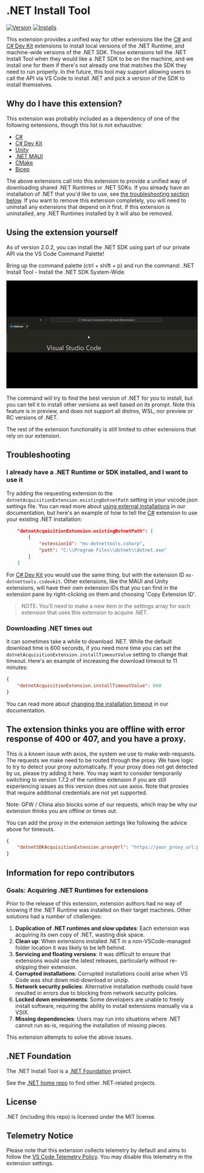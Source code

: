 # .NET Install Tool

[![Version](https://img.shields.io/visual-studio-marketplace/v/ms-dotnettools.vscode-dotnet-runtime?style=for-the-badge)](https://marketplace.visualstudio.com/items?itemName=ms-dotnettools.vscode-dotnet-runtime) [![Installs](https://img.shields.io/visual-studio-marketplace/i/ms-dotnettools.vscode-dotnet-runtime?style=for-the-badge)](https://marketplace.visualstudio.com/items?itemName=ms-dotnettools.vscode-dotnet-runtime)

This extension provides a unified way for other extensions like the [C#] and [C# Dev Kit] extensions to install local versions of the .NET Runtime, and machine-wide versions of the .NET SDK. Those extensions tell the .NET Install Tool when they would like a .NET SDK to be on the machine, and we install one for them if there's not already one that matches the SDK they need to run properly. In the future, this tool may support allowing users to call the API via VS Code to install .NET and pick a version of the SDK to install themselves.

## Why do I have this extension?

This extension was probably included as a dependency of one of the following extensions, though this list is not exhaustive:

* [C#]
* [C# Dev Kit]
* [Unity]
* [.NET MAUI]
* [CMake]
* [Bicep]

The above extensions call into this extension to provide a unified way of downloading shared .NET Runtimes or .NET SDKs. If you already have an installation of .NET that you'd like to use, see [the troubleshooting section below](#i-already-have-a-net-runtime-or-sdk-installed-and-i-want-to-use-it). If you want to remove this extension completely, you will need to uninstall any extensions that depend on it first. If this extension is uninstalled, any .NET Runtimes installed by it will also be removed.

## Using the extension yourself

As of version 2.0.2, you can install the .NET SDK using part of our private API via the VS Code Command Palette!

Bring up the command palette (ctrl + shift + p) and run the command:
.NET Install Tool - Install the .NET SDK System-Wide.

![Video demonstrating use of the command pallet to install .NET.](https://raw.githubusercontent.com/dotnet/vscode-dotnet-runtime/63b7fca6c714781dc4cb1cdbcb786013f2115098/Documentation/example.gif)

The command will try to find the best version of .NET for you to install, but you can tell it to install other versions as well based on its prompt.
Note this feature is in preview, and does not support all distros, WSL, nor preview or RC versions of .NET.

The rest of the extension functionality is still limited to other extensions that rely on our extension.

## Troubleshooting

### I already have a .NET Runtime or SDK installed, and I want to use it

Try adding the requesting extension to the `dotnetAcquisitionExtension.existingDotnetPath` setting in your vscode.json settings file. You can read more about [using external installations] in our documentation, but here's an example of how to tell the [C#] extension to use your existing .NET installation:

```json
    "dotnetAcquisitionExtension.existingDotnetPath": [
        {
            "extensionId": "ms-dotnettools.csharp",
            "path": "C:\\Program Files\\dotnet\\dotnet.exe"
        }
    ]
```

For [C# Dev Kit] you would use the same thing, but with the extension ID `ms-dotnettools.csdevkit`.  Other extensions, like the MAUI and Unity extensions, will have their own extension IDs that you can find in the extension pane by right-clicking on them and choosing 'Copy Extension ID'.

> NOTE:
> You'll need to make a new item in the settings array for each extension that uses this extension to acquire .NET.


### Downloading .NET times out

It can sometimes take a while to download .NET. While the default download time is 600 seconds, if you need more time you can set the `dotnetAcquisitionExtension.installTimeoutValue` setting to change that timeout. Here's an example of increasing the download timeout to 11 minutes:

```json
{
    "dotnetAcquisitionExtension.installTimeoutValue": 660
}
```

You can read more about [changing the installation timeout] in our documentation.

## The extension thinks you are offline with error response of 400 or 407, and you have a proxy.

This is a known issue with axios, the system we use to make web-requests.
The requests we make need to be routed through the proxy. We have logic to try to detect your proxy automatically.
If your proxy does not get detected by us, please try adding it here.
You may want to consider temporarily switching to version 1.7.2 of the runtime extension if you are still experiencing issues as this version does not use axios. Note that proxies that require additional credentials are not yet supported.

Note: GFW / China also blocks some of our requests, which may be why our extension thinks you are offline or times out.

You can add the proxy in the extension settings like following the advice above for timeouts.
```json
{
    "dotnetSDKAcquisitionExtension.proxyUrl": "https://your_proxy_url:port"
}
```

## Information for repo contributors

### Goals: Acquiring .NET Runtimes for extensions

Prior to the release of this extension, extension authors had no way of knowing if the .NET Runtime was installed on their target machines. Other solutions had a number of challenges:

1. **Duplication of .NET runtimes and slow updates**: Each extension was acquiring its own copy of .NET, wasting disk space.
2. **Clean up**: When extensions installed .NET in a non-VSCode-managed folder location it was likely to be left behind.
3. **Servicing and floating versions**: It was difficult to ensure that extensions would use the latest releases, particularly without re-shipping their extension.
4. **Corrupted installations**: Corrupted installations could arise when VS Code was shut down mid-download or unzip.
5. **Network security policies**: Alternative installation methods could have resulted in errors due to blocking from network security policies.
6. **Locked down environments**: Some developers are unable to freely install software, requiring the ability to install extensions manually via a VSIX.
7. **Missing dependencies**: Users may run into situations where .NET cannot run as-is, requiring the installation of missing pieces.

This extension attempts to solve the above issues.

## .NET Foundation

The .NET Install Tool is a [.NET Foundation](https://www.dotnetfoundation.org/projects) project.

See the [.NET home repo](https://github.com/Microsoft/dotnet) to find other .NET-related projects.

## License

.NET (including this repo) is licensed under the MIT license.

## Telemetry Notice

Please note that this extension collects telemetry by default and aims to follow the [VS Code Telemetry Policy](https://code.visualstudio.com/api/extension-guides/telemetry). You may disable this telemetry in the extension settings.

[C#]: https://marketplace.visualstudio.com/items?itemName=ms-dotnettools.csharp
[C# Dev Kit]: https://marketplace.visualstudio.com/items?itemName=ms-dotnettools.csdevkit
[using external installations]: https://github.com/dotnet/vscode-dotnet-runtime/blob/main/Documentation/troubleshooting-runtime.md#manually-installing-net
[changing the installation timeout]: https://github.com/dotnet/vscode-dotnet-runtime/blob/main/Documentation/troubleshooting-runtime.md#install-script-timeouts
[Unity]: https://marketplace.visualstudio.com/items?itemName=VisualStudioToolsForUnity.vstuc
[.NET MAUI]: https://marketplace.visualstudio.com/items?itemName=ms-dotnettools.dotnet-maui
[CMake]: https://marketplace.visualstudio.com/items?itemName=twxs.cmake
[Bicep]: https://marketplace.visualstudio.com/items?itemName=ms-azuretools.vscode-bicep